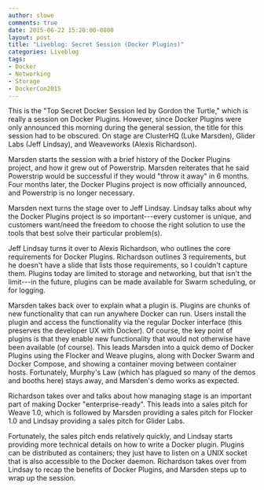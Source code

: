 ```yaml
---
author: slowe
comments: true
date: 2015-06-22 15:20:00-0800
layout: post
title: "Liveblog: Secret Session (Docker Plugins)"
categories: Liveblog
tags:
- Docker
- Networking
- Storage
- DockerCon2015
---
```


This is the "Top Secret Docker Session led by Gordon the Turtle," which is really a session on Docker Plugins. However, since Docker Plugins were only announced this morning during the general session, the title for this session had to be obscured. On stage are ClusterHQ (Luke Marsden), Glider Labs (Jeff Lindsay), and Weaveworks (Alexis Richardson).

Marsden starts the session with a brief history of the Docker Plugins project, and how it grew out of Powerstrip. Marsden reiterates that he said Powerstrip would be successful if they would "throw it away" in 6 months. Four months later, the Docker Plugins project is now officially announced, and Powerstrip is no longer necessary.

Marsden next turns the stage over to Jeff Lindsay. Lindsay talks about why the Docker Plugins project is so important---every customer is unique, and customers want/need the freedom to choose the right solution to use the tools that best solve their particular problem(s).

Jeff Lindsay turns it over to Alexis Richardson, who outlines the core requirements for Docker Plugins. Richardson outlines 3 requirements, but he doesn't have a slide that lists those requirements, so I couldn't capture them. Plugins today are limited to storage and networking, but that isn't the limit---in the future, plugins can be made available for Swarm scheduling, or for logging.

Marsden takes back over to explain what a plugin is. Plugins are chunks of new functionality that can run anywhere Docker can run. Users install the plugin and access the functionality via the regular Docker interface (this preserves the developer UX with Docker). Of course, the key point of plugins is that they enable new functionality that would not otherwise have been available (of course). This leads Marsden into a quick demo of Docker Plugins using the Flocker and Weave plugins, along with Docker Swarm and Docker Compose, and showing a container moving between container hosts. Fortunately, Murphy's Law (which has plagued so many of the demos and booths here) stays away, and Marsden's demo works as expected.

Richardson takes over and talks about how managing stage is an important part of making Docker "enterprise-ready". This leads into a sales pitch for Weave 1.0, which is followed by Marsden providing a sales pitch for Flocker 1.0 and Lindsay providing a sales pitch for Glider Labs.

Fortunately, the sales pitch ends relatively quickly, and Lindsay starts providing more technical details on how to write a Docker plugin. Plugins can be distributed as containers; they just have to listen on a UNIX socket that is also accessible to the Docker daemon. Richardson takes over from Lindsay to recap the benefits of Docker Plugins, and Marsden steps up to wrap up the session.
